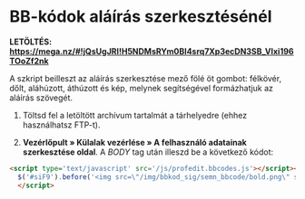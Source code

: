 # BB-kódok aláírás szerkesztésénél

**LETÖLTÉS: https://mega.nz/#!jQsUgJRI!H5NDMsRYm0BI4srq7Xp3ecDN3SB_VIxi196TOoZf2nk**

A szkript beilleszt az aláírás szerkesztése mező fölé öt gombot: félkövér, dőlt, aláhúzott, áthúzott és kép, melynek segítségével formázhatjuk az aláírás szövegét.

1. Töltsd fel a letöltött archívum tartalmát a tárhelyedre (ehhez használhatsz FTP-t).

2. **Vezérlőpult » Külalak vezérlése » A felhasználó adatainak szerkesztése oldal**. A $BODY$ tag után illeszd be a következő kódot: 

```html
<script type='text/javascript' src='/js/profedit.bbcodes.js'></script><script>  
  $('#siF9').before('<img src=\"/img/bbkod_sig/semn_bbcode/bold.png\" style=\"padding: 0 2px 3px 0;\" title=\"Félkövér\" onclick=\"bbCode(\'b\');\"><img src=\"/img/bbkod_sig/semn_bbcode/italic.png\" style=\"padding: 0 2px 3px 0;\" title=\"Dőlt\" onclick=\"bbCode(\'i\');\"><img src=\"/img/bbkod_sig/underline.png\" style=\"padding: 0 2px 3px 0;\" title=\"Aláhúzott\" onclick=\"bbCode(\'u\');\"><img src=\"/img/bbkod_sig/strike.png\" style=\"padding: 0 2px 3px 0;\" title=\"Áthúzott\" onclick=\"bbCode(\'s\');\"><img src=\"/img/bbkod_sig/image.png\" style=\"padding: 0 2px 3px 0;\" title=\"Kép\" onclick=\"bbCode(\'img\');\">');  
  </script>
```